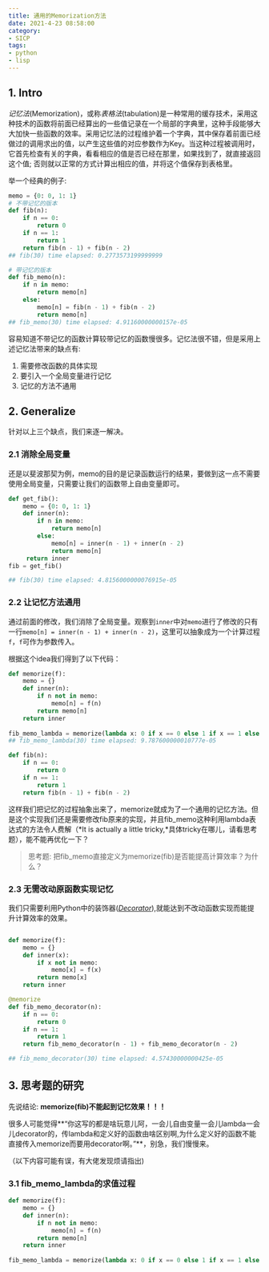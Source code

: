 ```yaml
---
title: 通用的Memorization方法
date: 2021-4-23 08:58:00
category:
- SICP
tags:
- python
- lisp
---
```


## 1. Intro

*记忆法*(Memorization)，或称*表格法*(tabulation)是一种常用的缓存技术，采用这种技术的函数将前面已经算出的一些值记录在一个局部的字典里，这种手段能够大大加快一些函数的效率。采用记忆法的过程维护着一个字典，其中保存着前面已经做过的调用求出的值，以产生这些值的对应参数作为Key。当这种过程被调用时，它首先检查有关的字典，看看相应的值是否已经在那里，如果找到了，就直接返回这个值; 否则就以正常的方式计算出相应的值，并将这个值保存到表格里。

举一个经典的例子:

<!--more-->

```python
memo = {0: 0, 1: 1}
# 不带记忆的版本
def fib(n):
    if n == 0:
        return 0
    if n == 1:
        return 1
    return fib(n - 1) + fib(n - 2)
## fib(30) time elapsed: 0.2773573199999999

# 带记忆的版本
def fib_memo(n):
    if n in memo:
        return memo[n]
    else:
        memo[n] = fib(n - 1) + fib(n - 2)
        return memo[n]
## fib_memo(30) time elapsed: 4.91160000000157e-05
```

容易知道不带记忆的函数计算较带记忆的函数慢很多。记忆法很不错，但是采用上述记忆法带来的缺点有:

1. 需要修改函数的具体实现
2. 要引入一个全局变量进行记忆
3. 记忆的方法不通用

## 2. Generalize

针对以上三个缺点，我们来逐一解决。

### 2.1 消除全局变量

还是以斐波那契为例，memo的目的是记录函数运行的结果，要做到这一点不需要使用全局变量，只需要让我们的函数带上自由变量即可。

```python
def get_fib():
    memo = {0: 0, 1: 1}
    def inner(n):
        if n in memo:
            return memo[n]
        else:
            memo[n] = inner(n - 1) + inner(n - 2)
            return memo[n]
     return inner
fib = get_fib()

## fib(30) time elapsed: 4.8156000000076915e-05
```

### 2.2 让记忆方法通用

通过前面的修改，我们消除了全局变量。观察到`inner`中对`memo`进行了修改的只有一行`memo[n] = inner(n - 1) + inner(n - 2)`，这里可以抽象成为一个计算过程`f`，`f`可作为参数传入。

根据这个idea我们得到了以下代码：

```python
def memorize(f):
	memo = {}
	def inner(n):
		if n not in memo:
			memo[n] = f(n)
		return memo[n]
	return inner
	
fib_memo_lambda = memorize(lambda x: 0 if x == 0 else 1 if x == 1 else fib_memo(x - 1) + fib_memo(x - 2))
## fib_memo_lambda(30) time elapsed: 9.787600000010777e-05

def fib(n):
    if n == 0:
        return 0
    if n == 1:
        return 1
    return fib(n - 1) + fib(n - 2)
```

这样我们把记忆的过程抽象出来了，memorize就成为了一个通用的记忆方法。但是这个实现我们还是需要修改fib原来的实现，并且fib_memo这种利用lambda表达式的方法令人费解（*It is actually a little tricky,*具体tricky在哪儿，请看思考题），能不能再优化一下？

> 思考题: 把fib_memo直接定义为memorize(fib)是否能提高计算效率？为什么？

### 2.3 无需改动原函数实现记忆

我们只需要利用Python中的装饰器(*[Decorator](https://docs.python.org/zh-cn/3/glossary.html#term-decorator)*),就能达到不改动函数实现而能提升计算效率的效果。

```python

def memorize(f):
    memo = {}
    def inner(x):
        if x not in memo:
            memo[x] = f(x)
        return memo[x]
    return inner

@memorize
def fib_memo_decorator(n):
    if n == 0:
        return 0
    if n == 1:
        return 1
    return fib_memo_decorator(n - 1) + fib_memo_decorator(n - 2)

## fib_memo_decorator(30) time elapsed: 4.57430000000425e-05
```



## 3. 思考题的研究

先说结论: **memorize(fib)不能起到记忆效果！！！**

很多人可能觉得**“你这写的都是啥玩意儿阿，一会儿自由变量一会儿lambda一会儿decorator的，传lambda和定义好的函数由啥区别啊,为什么定义好的函数不能直接传入memorize而要用decorator啊。”**，别急，我们慢慢来。

（以下内容可能有误，有大佬发现烦请指出)

### 3.1 fib_memo_lambda的求值过程

```python
def memorize(f):
	memo = {}
	def inner(n):
		if n not in memo:
			memo[n] = f(n)
		return memo[n]
	return inner
	
fib_memo_lambda = memorize(lambda x: 0 if x == 0 else 1 if x == 1 else fib_memo(x - 1) + fib_memo(x - 2))
```

